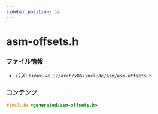```yaml
---
sidebar_position: 14
---
```

# asm-offsets.h

### ファイル情報

- パス: `linux-v6.12/arch/x86/include/asm/asm-offsets.h`

### コンテンツ

```h
#include <generated/asm-offsets.h>

```
